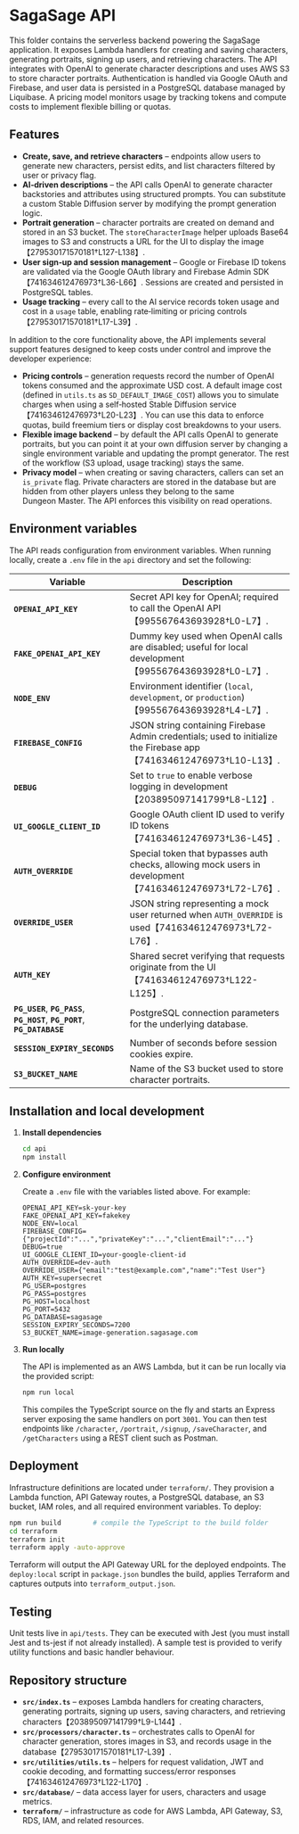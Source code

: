 # SagaSage API

This folder contains the serverless backend powering the SagaSage application. It exposes Lambda
handlers for creating and saving characters, generating portraits, signing up users, and
retrieving characters.  The API integrates with OpenAI to generate character descriptions
and uses AWS S3 to store character portraits.  Authentication is handled via Google OAuth and
Firebase, and user data is persisted in a PostgreSQL database managed by Liquibase.  A
pricing model monitors usage by tracking tokens and compute costs to implement flexible
billing or quotas.

## Features

- **Create, save, and retrieve characters** – endpoints allow users to generate new
  characters, persist edits, and list characters filtered by user or privacy flag.
- **AI‑driven descriptions** – the API calls OpenAI to generate character backstories and
  attributes using structured prompts.  You can substitute a custom Stable Diffusion
  server by modifying the prompt generation logic.
- **Portrait generation** – character portraits are created on demand and stored in an
  S3 bucket.  The `storeCharacterImage` helper uploads Base64 images to S3 and
  constructs a URL for the UI to display the image【279530171570181†L127-L138】.
- **User sign‑up and session management** – Google or Firebase ID tokens are
  validated via the Google OAuth library and Firebase Admin SDK【741634612476973†L36-L66】.  Sessions are
  created and persisted in PostgreSQL tables.
- **Usage tracking** – every call to the AI service records token usage and cost in
  a `usage` table, enabling rate‑limiting or pricing controls【279530171570181†L17-L39】.

In addition to the core functionality above, the API implements several support
features designed to keep costs under control and improve the developer
experience:

- **Pricing controls** – generation requests record the number of OpenAI tokens
  consumed and the approximate USD cost.  A default image cost (defined in
  `utils.ts` as `SD_DEFAULT_IMAGE_COST`) allows you to simulate charges when
  using a self‑hosted Stable Diffusion service【741634612476973†L20-L23】.  You can use this data to
  enforce quotas, build freemium tiers or display cost breakdowns to your users.
- **Flexible image backend** – by default the API calls OpenAI to generate
  portraits, but you can point it at your own diffusion server by changing a
  single environment variable and updating the prompt generator.  The rest of
  the workflow (S3 upload, usage tracking) stays the same.
- **Privacy model** – when creating or saving characters, callers can set an
  `is_private` flag.  Private characters are stored in the database but are
  hidden from other players unless they belong to the same Dungeon Master.  The
  API enforces this visibility on read operations.

## Environment variables

The API reads configuration from environment variables.  When running locally, create a
`.env` file in the `api` directory and set the following:

| Variable                     | Description |
|------------------------------|-------------|
| **`OPENAI_API_KEY`**         | Secret API key for OpenAI; required to call the OpenAI API【995567643693928†L0-L7】. |
| **`FAKE_OPENAI_API_KEY`**    | Dummy key used when OpenAI calls are disabled; useful for local development【995567643693928†L0-L7】. |
| **`NODE_ENV`**               | Environment identifier (`local`, `development`, or `production`)【995567643693928†L4-L7】. |
| **`FIREBASE_CONFIG`**        | JSON string containing Firebase Admin credentials; used to initialize the Firebase app【741634612476973†L10-L13】. |
| **`DEBUG`**                  | Set to `true` to enable verbose logging in development【203895097141799†L8-L12】. |
| **`UI_GOOGLE_CLIENT_ID`**    | Google OAuth client ID used to verify ID tokens【741634612476973†L36-L45】. |
| **`AUTH_OVERRIDE`**          | Special token that bypasses auth checks, allowing mock users in development【741634612476973†L72-L76】. |
| **`OVERRIDE_USER`**          | JSON string representing a mock user returned when `AUTH_OVERRIDE` is used【741634612476973†L72-L76】. |
| **`AUTH_KEY`**               | Shared secret verifying that requests originate from the UI【741634612476973†L122-L125】. |
| **`PG_USER`**, **`PG_PASS`**, **`PG_HOST`**, **`PG_PORT`**, **`PG_DATABASE`** | PostgreSQL connection parameters for the underlying database. |
| **`SESSION_EXPIRY_SECONDS`** | Number of seconds before session cookies expire. |
| **`S3_BUCKET_NAME`**         | Name of the S3 bucket used to store character portraits. |

## Installation and local development

1. **Install dependencies**

   ```bash
   cd api
   npm install
   ```

2. **Configure environment**

   Create a `.env` file with the variables listed above.  For example:

   ```env
   OPENAI_API_KEY=sk-your-key
   FAKE_OPENAI_API_KEY=fakekey
   NODE_ENV=local
   FIREBASE_CONFIG={"projectId":"...","privateKey":"...","clientEmail":"..."}
   DEBUG=true
   UI_GOOGLE_CLIENT_ID=your-google-client-id
   AUTH_OVERRIDE=dev-auth
   OVERRIDE_USER={"email":"test@example.com","name":"Test User"}
   AUTH_KEY=supersecret
   PG_USER=postgres
   PG_PASS=postgres
   PG_HOST=localhost
   PG_PORT=5432
   PG_DATABASE=sagasage
   SESSION_EXPIRY_SECONDS=7200
   S3_BUCKET_NAME=image-generation.sagasage.com
   ```

3. **Run locally**

   The API is implemented as an AWS Lambda, but it can be run locally via the
   provided script:

   ```bash
   npm run local
   ```

   This compiles the TypeScript source on the fly and starts an Express server
   exposing the same handlers on port `3001`.  You can then test endpoints like
   `/character`, `/portrait`, `/signup`, `/saveCharacter`, and `/getCharacters` using
   a REST client such as Postman.

## Deployment

Infrastructure definitions are located under `terraform/`.  They provision a
Lambda function, API Gateway routes, a PostgreSQL database, an S3 bucket,
IAM roles, and all required environment variables.  To deploy:

```bash
npm run build        # compile the TypeScript to the build folder
cd terraform
terraform init
terraform apply -auto-approve
```

Terraform will output the API Gateway URL for the deployed endpoints.  The
`deploy:local` script in `package.json` bundles the build, applies Terraform and
captures outputs into `terraform_output.json`.

## Testing

Unit tests live in `api/tests`.  They can be executed with Jest (you must
install Jest and ts-jest if not already installed).  A sample test is provided
to verify utility functions and basic handler behaviour.

## Repository structure

- **`src/index.ts`** – exposes Lambda handlers for creating characters,
  generating portraits, signing up users, saving characters, and retrieving
  characters【203895097141799†L9-L144】.
- **`src/processors/character.ts`** – orchestrates calls to OpenAI for
  character generation, stores images in S3, and records usage in the
  database【279530171570181†L17-L39】.
- **`src/utilities/utils.ts`** – helpers for request validation, JWT and cookie
  decoding, and formatting success/error responses【741634612476973†L122-L170】.
- **`src/database/`** – data access layer for users, characters and usage metrics.
- **`terraform/`** – infrastructure as code for AWS Lambda, API Gateway, S3,
  RDS, IAM, and related resources.